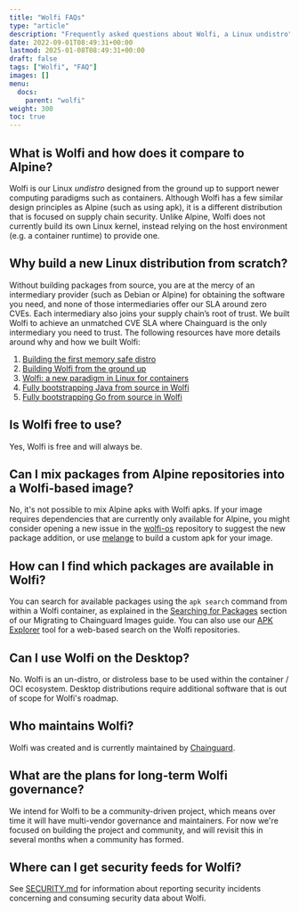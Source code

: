 ```yaml
---
title: "Wolfi FAQs"
type: "article"
description: "Frequently asked questions about Wolfi, a Linux undistro"
date: 2022-09-01T08:49:31+00:00
lastmod: 2025-01-08T08:49:31+00:00
draft: false
tags: ["Wolfi", "FAQ"]
images: []
menu:
  docs:
    parent: "wolfi"
weight: 300
toc: true
---
```

## What is Wolfi and how does it compare to Alpine?
Wolfi is our Linux _undistro_  designed from the ground up to support newer computing paradigms such as containers. Although Wolfi has a few similar design principles as Alpine (such as using apk), it is a different distribution that is focused on supply chain security. Unlike Alpine, Wolfi does not currently build its own Linux kernel, instead relying on the host environment (e.g. a container runtime) to provide one.

## Why build a new Linux distribution from scratch?
Without building packages from source, you are at the mercy of an intermediary provider (such as Debian or Alpine) for obtaining the software you need, and none of those intermediaries offer our SLA around zero CVEs. Each intermediary also joins your supply chain’s root of trust. We built Wolfi to achieve an unmatched CVE SLA where Chainguard is the only intermediary you need to trust. The following resources have more details around why and how we built  Wolfi:

1. [Building the first memory safe distro](https://www.chainguard.dev/unchained/building-the-first-memory-safe-distro)
2. [Building Wolfi from the ground up](https://www.chainguard.dev/unchained/building-wolfi-from-the-ground-up-and-announcing-arm64-support)
3. [Wolfi: a new paradigm in Linux for containers](https://www.chainguard.dev/unchained/wolfi-a-new-paradigm-in-linux-for-containers)
4. [Fully bootstrapping Java from source in Wolfi](https://www.chainguard.dev/unchained/fully-bootstrapping-java-from-source-in-wolfi)
5. [Fully bootstrapping Go from source in Wolfi](https://www.chainguard.dev/unchained/fully-bootstrapping-go-from-source-in-wolfi)

## Is Wolfi free to use?
Yes, Wolfi is free and will always be.

## Can I mix packages from Alpine repositories into a Wolfi-based image?
No, it's not possible to mix Alpine apks with Wolfi apks. If your image requires dependencies that are currently only available for Alpine, you might consider opening a new issue in the [wolfi-os](https://github.com/chainguard-dev/wolfi-os/) repository to suggest the new package addition, or use [melange](https://github.com/chainguard-dev/melange) to build a custom apk for your image.

## How can I find which packages are available in Wolfi?
You can search for available packages using the `apk search` command from within a Wolfi container, as explained in the [Searching for Packages](https://edu.chainguard.dev/chainguard/migration/migrating-to-chainguard-images/#searching-for-packages) section of our Migrating to Chainguard Images guide. You can also use our [APK Explorer](https://apk.dag.dev/) tool for a web-based search on the Wolfi repositories.

## Can I use Wolfi on the Desktop?
No. Wolfi is an un-distro, or distroless base to be used within the container / OCI ecosystem. Desktop distributions require additional software that is out of scope for Wolfi's roadmap.

## Who maintains Wolfi?
Wolfi was created and is currently maintained by [Chainguard](https://chainguard.dev).

## What are the plans for long-term Wolfi governance?
We intend for Wolfi to be a community-driven project, which means over time it will have multi-vendor governance and maintainers. For now we're focused on building the project and community, and will revisit this in several months when a community has formed.

## Where can I get security feeds for Wolfi?
See [SECURITY.md](https://github.com/wolfi-dev/.github/blob/main/SECURITY.md) for information about reporting security incidents concerning and consuming security data about Wolfi.
